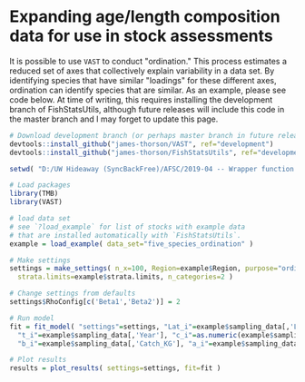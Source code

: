 # Expanding age/length composition data for use in stock assessments

It is possible to use `VAST` to conduct "ordination."  This process estimates a reduced set of axes that collectively explain variability in a data set.  By identifying species that have similar "loadings" for these different axes, ordination can identify species that are similar.  As an example, please see code below.  At time of writing, this requires installing the development branch of FishStatsUtils, although future releases will include this code in the master branch and I may forget to update this page.

```R
# Download development branch (or perhaps master branch in future releases)
devtools::install_github("james-thorson/VAST", ref="development")
devtools::install_github("james-thorson/FishStatsUtils", ref="development")

setwd( "D:/UW Hideaway (SyncBackFree)/AFSC/2019-04 -- Wrapper function demo for ordination" )

# Load packages
library(TMB)
library(VAST)

# load data set
# see `?load_example` for list of stocks with example data
# that are installed automatically with `FishStatsUtils`.
example = load_example( data_set="five_species_ordination" )

# Make settings
settings = make_settings( n_x=100, Region=example$Region, purpose="ordination",
  strata.limits=example$strata.limits, n_categories=2 )

# Change settings from defaults
settings$RhoConfig[c('Beta1','Beta2')] = 2

# Run model
fit = fit_model( "settings"=settings, "Lat_i"=example$sampling_data[,'Lat'], "Lon_i"=example$sampling_data[,'Lon'],
  "t_i"=example$sampling_data[,'Year'], "c_i"=as.numeric(example$sampling_data[,"species_number"])-1,
  "b_i"=example$sampling_data[,'Catch_KG'], "a_i"=example$sampling_data[,'AreaSwept_km2'] )

# Plot results
results = plot_results( settings=settings, fit=fit )
```